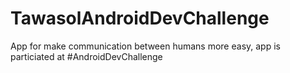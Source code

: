 # TawasolAndroidDevChallenge

App for make communication between humans more easy, app is particiated at #AndroidDevChallenge
